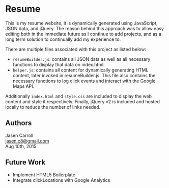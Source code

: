 # Resume

This is my resume website, it is dynamically generated using JavaScript, JSON data, and jQuery. The reason behind this approach was to allow easy editing both in the immediate future as I continue to add projects, and as a long term solution to continually add my experience to.

There are multiple files associated with this project as listed below:

* `resumeBuilder.js`: contains all JSON data as well as all necessary functions to display that data on index.html.
* `helper.js`: contains all content for dynamically generating HTML content, later invoked in resumeBuilder.js. This file also contains the necessary functions to log click events and interact with the Google Maps API.

Additionally `index.html` and `style.css` are included to display the web content and style it respectively. Finally, jQuery v2 is included and hosted locally to reduce the number of links needed.

## Authors

Jasen Carroll  
jasen.c8@gmail.com  
Aug 10th, 2015

## Future Work

* Implement HTML5 Boilerplate
* Integrate clickLocations with Google Analytics
